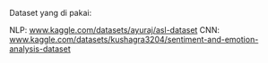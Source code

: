 Dataset yang di pakai:


NLP: www.kaggle.com/datasets/ayuraj/asl-dataset
CNN: www.kaggle.com/datasets/kushagra3204/sentiment-and-emotion-analysis-dataset

